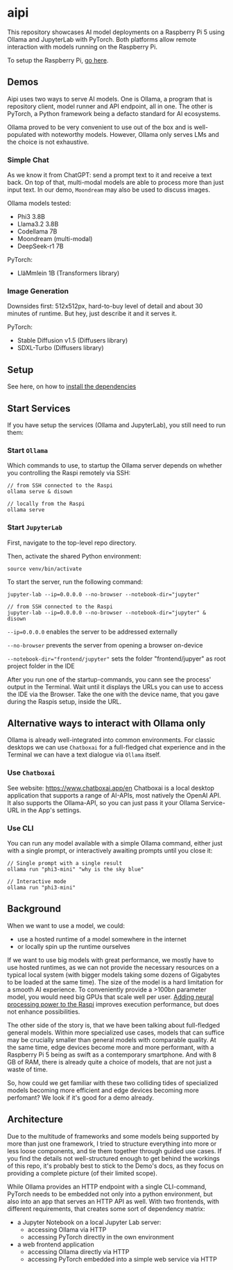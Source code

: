 # aipi

This repository showcases AI model deployments on a Raspberry Pi 5 using Ollama and JupyterLab with PyTorch. Both platforms allow remote interaction with models running on the Raspberry Pi.

To setup the Raspberry Pi, [go here](RASPBERRYPI.md).

## Demos
Aipi uses two ways to serve AI models. One is Ollama, a program that is repository client, model runner and API endpoint, all in one. The other is PyTorch, a Python framework being a defacto standard for AI ecosystems.

Ollama proved to be very convenient to use out of the box and is well-populated with noteworthy models. However, Ollama only serves LMs and the choice is not exhaustive.

### Simple Chat
As we know it from ChatGPT: send a prompt text to it and receive a text back. On top of that, multi-modal models are able to process more than just input text. In our demo, ``Moondream`` may also be used to discuss images.

Ollama models tested:
- Phi3 3.8B
- Llama3.2 3.8B
- Codellama 7B
- Moondream (multi-modal)
- DeepSeek-r1 7B
  
PyTorch:
- LläMmlein 1B (Transformers library)

### Image Generation
Downsides first: 512x512px, hard-to-buy level of detail and about 30 minutes of runtime. But hey, just describe it and it serves it.

PyTorch:
- Stable Diffusion v1.5 (Diffusers library)
- SDXL-Turbo (Diffusers library)

## Setup
See here, on how to [install the dependencies](./INSTALL.md)

## Start Services
If you have setup the services (Ollama and JupyterLab), you still need to run them:

### Start ``Ollama``
Which commands to use, to startup the Ollama server depends on whether you controlling the Raspi remotely via SSH:

```
// from SSH connected to the Raspi
ollama serve & disown

// locally from the Raspi
ollama serve
```

### Start ``JupyterLab``
First, navigate to the top-level repo directory.

Then, activate the shared Python environment:
```
source venv/bin/activate
```

To start the server, run the following command:
```
jupyter-lab --ip=0.0.0.0 --no-browser --notebook-dir="jupyter"

// from SSH connected to the Raspi
jupyter-lab --ip=0.0.0.0 --no-browser --notebook-dir="jupyter" & disown
```

`--ip=0.0.0.0` enables the server to be addressed externally

`--no-browser` prevents the server from opening a browser on-device

`--notebook-dir="frontend/jupyter"` sets the folder "frontend/jupyer" as root project folder in the IDE

After you run one of the startup-commands, you cann see the process' output in the Terminal. Wait until it displays the URLs you can use to access the IDE via the Browser. Take the one with the device name, that you gave during the Raspis setup, inside the URL.

## Alternative ways to interact with Ollama only
Ollama is already well-integrated into common environments. For classic desktops we can use `Chatboxai` for a full-fledged chat experience and in the Terminal we can have a text dialogue via ``Ollama`` itself.

### Use ``Chatboxai``
See website: https://www.chatboxai.app/en
Chatboxai is a local desktop application that supports a range of AI-APIs, most natively the OpenAI API. It also supports the Ollama-API, so you can just pass it your Ollama Service-URL in the App's settings.

### Use CLI
You can run any model available with a simple Ollama command, either just with a single prompt, or interactively awaiting prompts until you close it:

```
// Single prompt with a single result
ollama run "phi3-mini" "why is the sky blue"
```

```
// Interactive mode 
ollama run "phi3-mini"
```

## Background
When we want to use a model, we could:
- use a hosted runtime of a model somewhere in the internet
- or locally spin up the runtime ourselves

If we want to use big models with great performance, we mostly have to use hosted runtimes, as we can not provide the necessary resources on a typical local system (with bigger models taking some dozens of Gigabytes to be loaded at the same time). The size of the model is a hard limitation for a smooth AI experience. To conveniently provide a >100bn parameter model, you would need big GPUs that scale well per user. [Adding neural processing power to the Raspi](https://www.raspberrypi.com/products/ai-kit/) improves execution performance, but does not enhance possibilities.

The other side of the story is, that we have been talking about full-fledged general models. Within more specialized use cases, models that can suffice may be crucially smaller than general models with comparable quality. At the same time, edge devices become more and more performant, with a Raspberry Pi 5 being as swift as a contemporary smartphone. And with 8 GB of RAM, there is already quite a choice of models, that are not just a waste of time.

So, how could we get familiar with these two colliding tides of specialized models becoming more efficient and edge devices becoming more perfomant? We look if it's good for a demo already.

## Architecture

Due to the multitude of frameworks and some models being supported by more than just one framework, I tried to structure everything into more or less loose components, and tie them together through guided use cases. If you find the details not well-structured enough to get behind the workings of this repo, it's probably best to stick to the Demo's docs, as they focus on providing a complete picture (of their limited scope).

While Ollama provides an HTTP endpoint with a single CLI-command, PyTorch needs to be embedded not only into a python environment, but also into an app that serves an HTTP API as well. With two frontends, with different requirements, that creates some sort of dependency matrix:
- a Jupyter Notebook on a local Jupyter Lab server:
  - accessing Ollama via HTTP
  - accessing PyTorch directly in the own environment
- a web frontend application
  - accessing Ollama directly via HTTP
  - accessing PyTorch embedded into a simple web service via HTTP
